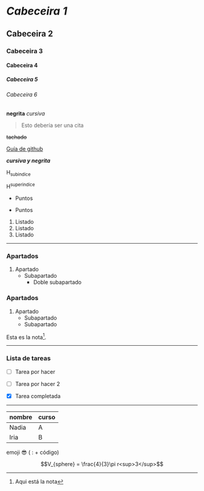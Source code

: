 # *Cabeceira 1*
## Cabeceira 2
### Cabeceira 3
#### Cabeceira 4
##### Cabeceira 5
###### Cabeceira 6
**negrita**
*cursiva*
>Esto debería ser una cita

~~tachado~~

[Guía de github](https://docs.github.com/es/get-started/writing-on-github/getting-started-with-writing-and-formatting-on-github/basic-writing-and-formatting-syntax)

***cursiva y negrita***

H<sub>subindice</sub>

H<sup>superindice</sup>

- Puntos
* Puntos

1. Listado
1. Listado
1. Listado

---

### Apartados

1. Apartado
   - Subapartado
     - Doble subapartado

### Apartados

1. Apartado
   - Subapartado
   - Subapartado

Esta es la nota[^1].

---

### Lista de tareas

- [ ] Tarea por hacer

- [ ] Tarea por hacer 2

- [x] Tarea completada

[^1]: Aqui está la nota

---

| nombre | curso |
|--------|-------|
|  Nadia |   A   |
|  Iria  |   B   |

emoji 😎 ( : + código)

$$V_{sphere} = \frac{4}{3}\pi r<sup>3</sup>$$



